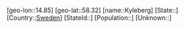 ﻿---
location: [58.32,14.85]
type: City
tags:
- geo/City


SpocWebEntityId: 31722
isDeleted: false
confidential: public

---
[geo-lon::14.85]
[geo-lat::58.32]
[name::Kyleberg]
[State::]
[Country::[Sweden](geo/Continent/Europe/Sweden.md)]
[StateId::]
[Population::]
[Unknown::]

